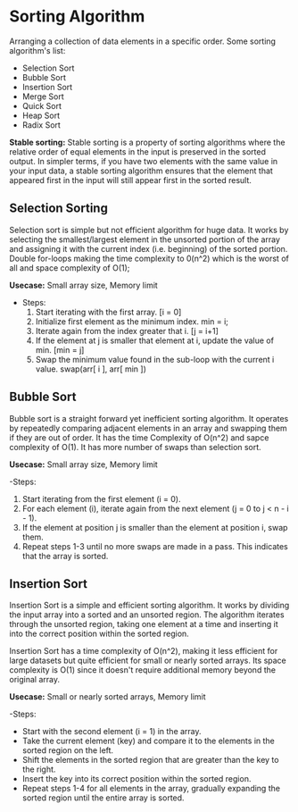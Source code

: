 
# Sorting Algorithm

Arranging a collection of data elements in a specific order. 
Some sorting algorithm's list:
- Selection Sort
- Bubble Sort
- Insertion Sort
- Merge Sort
- Quick Sort
- Heap Sort
- Radix Sort

**Stable sorting:**
Stable sorting is a property of sorting algorithms where the relative order of equal elements in the input is preserved in the sorted output. In simpler terms, if you have two elements with the same value in your input data, a stable sorting algorithm ensures that the element that appeared first in the input will still appear first in the sorted result.

## Selection Sorting 

Selection sort is simple but not efficient algorithm for huge data. It works by selecting the smallest/largest element in the unsorted portion of the array and assigning it with the current index (i.e. beginning) of the sorted portion. Double for-loops making the time complexity to 0(n^2) which is the worst of all and space complexity of O(1);

**Usecase:** Small array size, Memory limit

- Steps:
  1. Start iterating with the first array. [i = 0]
  2. Initialize first element as the minimum index. min = i;
  3. Iterate again from the index greater that i. [j = i+1]
  3. If the element at j is smaller that element at i, update the value of min. [min = j]
  5. Swap the minimum value found in the sub-loop with the current i value. swap(arr[ i ], arr[ min ])

## Bubble Sort

Bubble sort is a straight forward yet inefficient sorting algorithm. It operates by repeatedly comparing adjacent elements in an array and swapping them if they are out of order. It has the time Complexity of O(n^2) and sapce complexity of O(1). It has more number of swaps than selection sort.

**Usecase:** Small array size, Memory limit

-Steps:
1. Start iterating from the first element (i = 0).
2. For each element (i), iterate again from the next element (j = 0 to j < n - i - 1).
3. If the element at position j is smaller than the element at position i, swap them.
4. Repeat steps 1-3 until no more swaps are made in a pass. This indicates that the array is sorted.


## Insertion Sort

Insertion Sort is a simple and efficient sorting algorithm. It works by dividing the input array into a sorted and an unsorted region. The algorithm iterates through the unsorted region, taking one element at a time and inserting it into the correct position within the sorted region. 

Insertion Sort has a time complexity of O(n^2), making it less efficient for large datasets but quite efficient for small or nearly sorted arrays. Its space complexity is O(1) since it doesn't require additional memory beyond the original array.

**Usecase:** Small or nearly sorted arrays, Memory limit

-Steps:
- Start with the second element (i = 1) in the array.
- Take the current element (key) and compare it to the elements in the sorted region on the left.
- Shift the elements in the sorted region that are greater than the key to the right.
- Insert the key into its correct position within the sorted region.
- Repeat steps 1-4 for all elements in the array, gradually expanding the sorted region until the entire array is sorted.